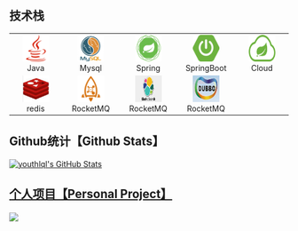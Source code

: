 ## 技术栈

<table>
    <tr>
      <td align="center" width="96">
        <a href="#macropower-tech">
          <img src="./img/java.svg" width="48" height="48" alt="Java" />
        </a>
        <br>Java
      </td>
      <td align="center" width="96">
        <a href="#macropower-tech">
          <img src="./img/mysql.png" width="48" height="48" alt="Mysql" />
        </a>
        <br>Mysql
      </td>
      <td align="center" width="96">
        <a href="#macropower-tech">
          <img src="./img/spring.png" width="48" height="48" alt="Spring" />
        </a>
        <br>Spring
      </td>
      <td align="center" width="96">
        <a href="#macropower-tech">
          <img src="./img/springboot.png" width="48" height="48" alt="SpringBoot" />
        </a>
        <br>SpringBoot
      </td>
      <td align="center" width="96">
        <a href="#macropower-tech">
          <img src="./img/springcloud.png" width="48" height="48" alt="SpringCloudAlibaba" />
        </a>
        <br>Cloud
      </td>
    </tr>
    <tr>
        <td align="center" width="96">
            <a href="#macropower-tech">
              <img src="./img/redis.png" width="48" height="48" alt="redis" />
            </a>
            <br>redis
        </td>
        <td align="center" width="96">
            <a href="#macropower-tech">
              <img src="./img/rocketmq.png" width="48" height="48" alt="redis" />
            </a>
            <br>RocketMQ
        </td>
        <td align="center" width="96">
            <a href="#macropower-tech">
              <img src="./img/es.jpg" width="48" height="48" alt="redis" />
            </a>
            <br>RocketMQ
        </td>
        <td align="center" width="96">
            <a href="#macropower-tech">
              <img src="./img/dubbo.png" width="48" height="48" alt="redis" />
            </a>
            <br>RocketMQ
        </td>
    </tr>
  </table>





## Github统计【Github Stats】
<a href="https://github.com/youthlql">
  <img align="center" src="https://github-readme-stats.vercel.app/api?username=youthlql&show_icons=true&line_height=27&count_private=true&title_color=0099CC&text_color=2bbc8a&icon_color=9999FF&bg_color=1d1f21" alt="youthlql's GitHub Stats" />


## 个人项目【Personal Project】
<a href="https://github.com/youthlql/JavaYouth">
  <img align="center" src="https://github-readme-stats.vercel.app/api/pin/?username=youthlql&show_icons=true&repo=JavaYouth&title_color=0099CC&text_color=2bbc8a&icon_color=0099CC&bg_color=1d1f21" />
